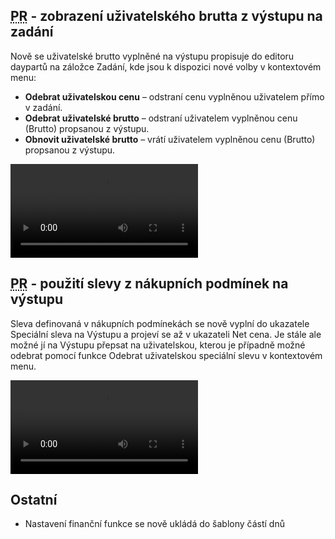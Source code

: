 ﻿---
categories: [fenix]
layout: fenix
---
## <abbr title="Plán rádií">PR</abbr> - zobrazení uživatelského brutta z výstupu na zadání
Nově se uživatelské brutto vyplněné na výstupu propisuje do editoru daypartů na záložce Zadání, kde jsou k dispozici nové volby v kontextovém menu:
<ul>
<li><strong>Odebrat uživatelskou cenu</strong> – odstraní cenu vyplněnou uživatelem přímo v zadání.</li>
<li><strong>Odebrat uživatelské brutto</strong> – odstraní uživatelem vyplněnou cenu (Brutto) propsanou z výstupu.</li>
<li><strong>Obnovit uživatelské brutto</strong> – vrátí uživatelem vyplněnou cenu (Brutto) propsanou z výstupu.</li>
</ul>

<video src="{{site.url}}/data/uzbruttonazadani.mp4" type="video/mp4" controls>Uživatelské brutto propsané na zadání</video>

## <abbr title="Plán rádií">PR</abbr> - použití slevy z nákupních podmínek na výstupu
Sleva definovaná v nákupních podmínekách se nově vyplní do ukazatele Speciální sleva na Výstupu a projeví se až v ukazateli Net cena. 
Je stále ale možné jí na Výstupu přepsat na uživatelskou, kterou je případně možné odebrat pomocí funkce Odebrat uživatelskou speciální slevu v kontextovém menu.

<video src="{{site.url}}/data/specialnislevanavystup.mp4" type="video/mp4" controls>Speciální sleva propsaná na výstup</video>

## Ostatní
<ul>
<li>Nastavení finanční funkce se nově ukládá do šablony částí dnů</li>
</ul>
